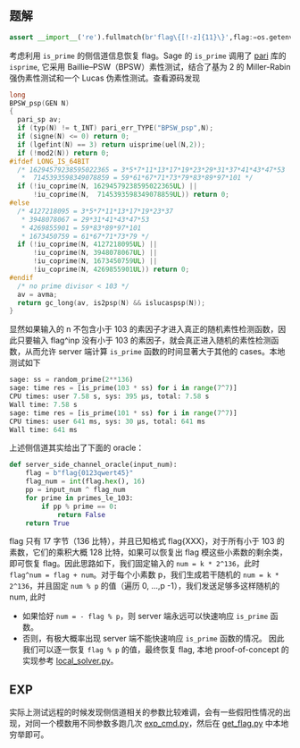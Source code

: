 
## 题解

``` python
assert __import__('re').fullmatch(br'flag\{[!-z]{11}\}',flag:=os.getenvb(b'FLAG')) and [is_prime(int(flag.hex(),16)^^int(input('🌌 '))) for _ in range(7^7)]
```


考虑利用 `is_prime` 的侧信道信息恢复 flag。Sage 的 `is_prime` 调用了 [pari](https://pari.math.u-bordeaux.fr/doc.html) 库的 `isprime`, 它采用 Baillie–PSW（BPSW）素性测试，结合了基为 2 的 Miller-Rabin 强伪素性测试和一个 Lucas 伪素性测试。查看源码发现

``` c
long
BPSW_psp(GEN N)
{
  pari_sp av;
  if (typ(N) != t_INT) pari_err_TYPE("BPSW_psp",N);
  if (signe(N) <= 0) return 0;
  if (lgefint(N) == 3) return uisprime(uel(N,2));
  if (!mod2(N)) return 0;
#ifdef LONG_IS_64BIT
  /* 16294579238595022365 = 3*5*7*11*13*17*19*23*29*31*37*41*43*47*53
   *  7145393598349078859 = 59*61*67*71*73*79*83*89*97*101 */
  if (!iu_coprime(N, 16294579238595022365UL) ||
      !iu_coprime(N,  7145393598349078859UL)) return 0;
#else
  /* 4127218095 = 3*5*7*11*13*17*19*23*37
   * 3948078067 = 29*31*41*43*47*53
   * 4269855901 = 59*83*89*97*101
   * 1673450759 = 61*67*71*73*79 */
  if (!iu_coprime(N, 4127218095UL) ||
      !iu_coprime(N, 3948078067UL) ||
      !iu_coprime(N, 1673450759UL) ||
      !iu_coprime(N, 4269855901UL)) return 0;
#endif
  /* no prime divisor < 103 */
  av = avma;
  return gc_long(av, is2psp(N) && islucaspsp(N));
}
```

显然如果输入的 n 不包含小于 103 的素因子才进入真正的随机素性检测函数，因此只要输入 flag^inp 没有小于 103 的素因子，就会真正进入随机的素性检测函数，从而允许 server 端计算 `is_prime` 函数的时间显著大于其他的 cases。本地测试如下

``` python
sage: ss = random_prime(2**136)
sage: time res = [is_prime(103 * ss) for i in range(7^7)]
CPU times: user 7.58 s, sys: 395 μs, total: 7.58 s
Wall time: 7.58 s
sage: time res = [is_prime(101 * ss) for i in range(7^7)]
CPU times: user 641 ms, sys: 30 μs, total: 641 ms
Wall time: 641 ms
```

上述侧信道其实给出了下面的 oracle：

``` python
def server_side_channel_oracle(input_num):
    flag = b"flag{0123qwert45}"
    flag_num = int(flag.hex(), 16)
    pp = input_num ^ flag_num
    for prime in primes_le_103:
        if pp % prime == 0:
            return False
    return True
```

flag 只有 17 字节（136 比特），并且已知格式 flag{XXX}，对于所有小于 103 的素数，它们的乘积大概 128 比特，如果可以恢复出 flag 模这些小素数的剩余类，即可恢复 flag。因此思路如下，我们固定输入的 `num = k * 2^136`，此时 `flag^num = flag + num`。对于每个小素数 p，我们生成若干随机的 `num = k * 2^136`，并且固定 `num % p` 的值（遍历 0, ...,p -1），我们发送足够多这样随机的 num, 此时
  - 如果恰好 `num = - flag % p`，则 server 端永远可以快速响应 `is_prime` 函数。
  - 否则，有极大概率出现 server 端不能快速响应 `is_prime` 函数的情况。
因此我们可以逐一恢复 `flag % p` 的值，最终恢复 flag, 本地 proof-of-concept 的实现参考 [local_solver.py](./local_solver.py)。

## EXP

实际上测试远程的时候发现侧信道相关的参数比较难调，会有一些假阳性情况的出现，对同一个模数用不同参数多跑几次 [exp_cmd.py](./exp_cmd.py)，然后在 [get_flag.py](./get_flag.py) 中本地穷举即可。